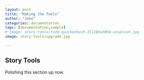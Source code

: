 ```yaml
---
layout: post
title: "Making the Tools"
author: "John"
categories: documentation
tags: [documentation,sample]
# image: story-tools/todd-quackenbush-IClZBVw5W5A-unsplash.jpg
image: story-tools/upgrade.jpg

---
```


## Story Tools

Polishing this section up now.
